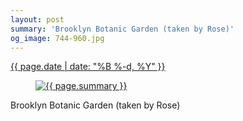 ```yaml
---
layout: post
summary: 'Brooklyn Botanic Garden (taken by Rose)'
og_image: 744-960.jpg
---
```


<div class="post">
 <time>
  <a href="/744">
   {{ page.date | date: "%B %-d, %Y" }}
  </a>
 </time>
 <a href="/744">
  <figure data-taken="4/11/2018">
   <img alt="{{ page.summary }}" sizes="(min-width: 700px) 50vw, calc(100vw - 2rem)" src="{{ site.assets_url }}/744-480.jpg" srcset="{{ site.assets_url }}/744-240.jpg 240w, {{ site.assets_url }}/744-480.jpg 480w, {{ site.assets_url }}/744-720.jpg 720w, {{ site.assets_url }}/744-960.jpg 960w"/>
  </figure>
 </a>
 <span>
  Brooklyn Botanic Garden (taken by Rose)
 </span>
</div>

